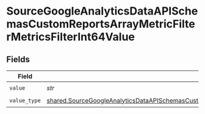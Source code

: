 # SourceGoogleAnalyticsDataAPISchemasCustomReportsArrayMetricFilterMetricsFilterInt64Value


## Fields

| Field                                                                                                                                                                                                                                      | Type                                                                                                                                                                                                                                       | Required                                                                                                                                                                                                                                   | Description                                                                                                                                                                                                                                |
| ------------------------------------------------------------------------------------------------------------------------------------------------------------------------------------------------------------------------------------------ | ------------------------------------------------------------------------------------------------------------------------------------------------------------------------------------------------------------------------------------------ | ------------------------------------------------------------------------------------------------------------------------------------------------------------------------------------------------------------------------------------------ | ------------------------------------------------------------------------------------------------------------------------------------------------------------------------------------------------------------------------------------------ |
| `value`                                                                                                                                                                                                                                    | *str*                                                                                                                                                                                                                                      | :heavy_check_mark:                                                                                                                                                                                                                         | N/A                                                                                                                                                                                                                                        |
| `value_type`                                                                                                                                                                                                                               | [shared.SourceGoogleAnalyticsDataAPISchemasCustomReportsArrayMetricFilterMetricsFilter4FilterFilterValueType](../../models/shared/sourcegoogleanalyticsdataapischemascustomreportsarraymetricfiltermetricsfilter4filterfiltervaluetype.md) | :heavy_check_mark:                                                                                                                                                                                                                         | N/A                                                                                                                                                                                                                                        |